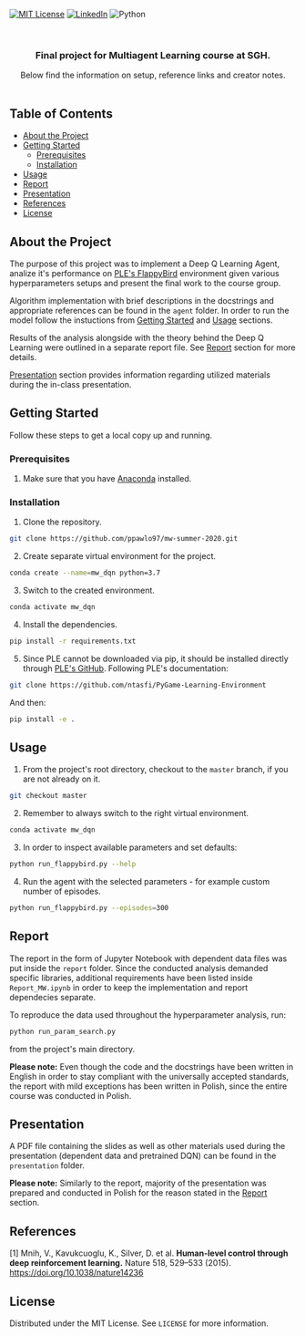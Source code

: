 [![MIT License][license-shield]][license-url]
[![LinkedIn][linkedin-shield]][linkedin-url]
![Python][python-shield]



<br />
<p align="center">
  <h3 align="center">Final project for Multiagent Learning course at SGH.</h3>

  <p align="center">
    Below find the information on setup, reference links and creator notes.
    <br />
    <br />
  </p>
</p>



## Table of Contents

* [About the Project](#about-the-project)
* [Getting Started](#getting-started)
  * [Prerequisites](#prerequisites)
  * [Installation](#installation)
* [Usage](#usage)
* [Report](#report)
* [Presentation](#presentation)
* [References](#references)
* [License](#license)



## About the Project

The purpose of this project was to implement a Deep Q Learning Agent, analize it's performance on [PLE's FlappyBird](https://pygame-learning-environment.readthedocs.io/en/latest/user/games/flappybird.html) environment given various hyperparameters setups and present the final work to the course group. 

Algorithm implementation with brief descriptions in the docstrings and appropriate references can be found in the `agent` folder. In order to run the model follow the instuctions from [Getting Started](#getting-started) and [Usage](#usage) sections.

Results of the analysis alongside with the theory behind the Deep Q Learning were outlined in a separate report file. See [Report](#report) section for more details.

[Presentation](#presentation) section provides information regarding utilized materials during the in-class presentation.



## Getting Started

Follow these steps to get a local copy up and running.

### Prerequisites

1. Make sure that you have [Anaconda](https://www.anaconda.com/) installed.

### Installation
 
1. Clone the repository.
```sh
git clone https://github.com/ppawlo97/mw-summer-2020.git
```
2. Create separate virtual environment for the project.
```sh
conda create --name=mw_dqn python=3.7
```
3. Switch to the created environment.
```sh
conda activate mw_dqn
```
4. Install the dependencies.
```sh
pip install -r requirements.txt
```
5. Since PLE cannot be downloaded via pip, it should be installed directly through [PLE's GitHub](https://github.com/ntasfi/PyGame-Learning-Environment). Following PLE's documentation:
```sh
git clone https://github.com/ntasfi/PyGame-Learning-Environment
```
And then:
```sh
pip install -e .
```



## Usage

1. From the project's root directory, checkout to the `master` branch, if you are not already on it.
```sh
git checkout master
```
2. Remember to always switch to the right virtual environment.
```sh
conda activate mw_dqn
```
3. In order to inspect available parameters and set defaults:
```sh
python run_flappybird.py --help
```
4. Run the agent with the selected parameters - for example custom number of episodes.
```sh
python run_flappybird.py --episodes=300
```



## Report

The report in the form of Jupyter Notebook with dependent data files was put inside the `report` folder. Since the conducted analysis demanded specific libraries, additional requirements have been listed inside `Report_MW.ipynb` in order to keep the implementation and report dependecies separate.

To reproduce the data used throughout the hyperparameter analysis, run:
```sh
python run_param_search.py
```
from the project's main directory.

**Please note:**
Even though the code and the docstrings have been written in English in order to stay compliant with the universally accepted standards, the report with mild exceptions has been written in Polish, since the entire course was conducted in Polish.    



## Presentation

A PDF file containing the slides as well as other materials used during the presentation (dependent data and pretrained DQN) can be found in the `presentation` folder.

**Please note:**
Similarly to the report, majority of the presentation was prepared and conducted in Polish for the reason stated in the [Report](#report) section.



## References

[1]  Mnih, V., Kavukcuoglu, K., Silver, D. et al. **Human-level control through deep reinforcement learning.** Nature 518, 529–533 (2015). https://doi.org/10.1038/nature14236



## License

Distributed under the MIT License. See `LICENSE` for more information.



[license-shield]: https://img.shields.io/github/license/othneildrew/Best-README-Template.svg?style=flat-square
[license-url]: https://github.com/ppawlo97/si-summer-2020/blob/master/LICENSE
[linkedin-shield]: https://img.shields.io/badge/-LinkedIn-black.svg?style=flat-square&logo=linkedin&colorB=555
[linkedin-url]: https://pl.linkedin.com/in/piotr-paw%C5%82owski-64390917a
[python-shield]: https://img.shields.io/badge/python-3.7.7-blue?style=flat-square&logo=python
